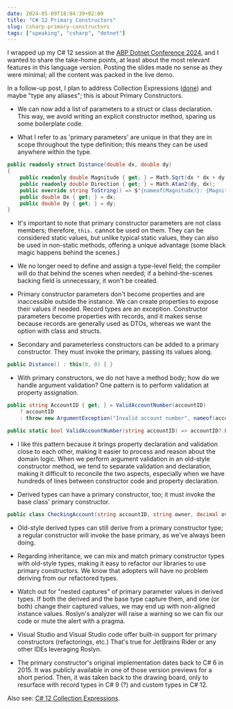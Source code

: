 ```yaml
---
date: 2024-05-09T18:04:39+02:00
title: "C# 12 Primary Constructors"
slug: csharp-primary-constructors
tags: ["speaking", "csharp", "dotnet"]
---
```

I wrapped up my C# 12 session at the [ABP Dotnet Conference 2024](https://abp.io/conference/2024), and I wanted to share the take-home points, at least about the most relevant features in this language version. Posting the slides made no sense as they were minimal; all the content was packed in the live demo. 

In a follow-up post, I plan to address Collection Expressions ([done](/csharp-collection-expressions)) and maybe "type any aliases"; this is about Primary Constructors.

- We can now add a list of parameters to a struct or class declaration. This way, we avoid writing an explicit constructor method, sparing us some boilerplate code.

- What I refer to as 'primary parameters' are unique in that they are in scope throughout the type definition; this means they can be used anywhere within the type.


```cs
public readonly struct Distance(double dx, double dy)
{
    public readonly double Magnitude { get; } = Math.Sqrt(dx * dx + dy * dy);
    public readonly double Direction { get; } = Math.Atan2(dy, dx);
    public override string ToString() => $"{nameof(Magnitude)}: {Magnitude}, {nameof(Direction)}: {Direction}";
    public double Dx { get; } = dx;
    public double Dy { get; } = dy;
}
```

- It's important to note that primary constructor parameters are not class members; therefore, `this.` cannot be used on them. They can be considered static values, but unlike typical static values, they can also be used in non-static methods, offering a unique advantage (some black magic happens behind the scenes.)

- We no longer need to define and assign a type-level field; the compiler will do that behind the scenes when needed; if a behind-the-scenes backing field is unnecessary, it won't be created.

- Primary constructor parameters don't become properties and are inaccessible outside the instance. We can create properties to expose their values if needed. Record types are an exception. Constructor parameters become properties with records, and it makes sense because records are generally used as DTOs, whereas we want the option with class and structs.

- Secondary and parameterless constructors can be added to a primary constructor. They must invoke the primary, passing its values along.

```cs
public Distance() : this(0, 0) { }
```

- With primary constructors, we do not have a method body; how do we handle argument validation? One pattern is to perform validation at property assignation.

```cs
public string AccountID { get; } = ValidAccountNumber(accountID)
    ? accountID
    : throw new ArgumentException("Invalid account number", nameof(accountID));

public static bool ValidAccountNumber(string accountID) => accountID?.Length == 10 && accountID.All(c => char.IsDigit(c));
```

- I like this pattern because it brings property declaration and validation close to each other, making it easier to process and reason about the domain logic. When we perform argument validation in an old-style constructor method, we tend to separate validation and declaration, making it difficult to reconcile the two aspects, especially when we have hundreds of lines between constructor code and property declaration.

- Derived types can have a primary constructor, too; it must invoke the base class' primary constructor.

```cs
public class CheckingAccount(string accountID, string owner, decimal overdraftLimit = 0) : BankAccount(accountID, owner)
```

- Old-style derived types can still derive from a primary constructor type; a regular constructor will invoke the base primary, as we've always been doing.

- Regarding inheritance, we can mix and match primary constructor types with old-style types, making it easy to refactor our libraries to use primary constructors. We know that adopters will have no problem deriving from our refactored types.

- Watch out for "nested captures" of primary parameter values in derived types. If both the derived and the base type capture them, and one (or both) change their captured values, we may end up with non-aligned instance values. Roslyn's analyzer will raise a warning so we can fix our code or mute the alert with a pragma.

- Visual Studio and Visual Studio code offer built-in support for primary constructors (refactorings, etc.) That's true for JetBrains Rider or any other IDEs leveraging Roslyn.

- The primary constructor's original implementation dates back to C# 6 in 2015. It was publicly available in one of those version previews for a short period. Then, it was taken back to the drawing board, only to resurface with record types in C# 9 (?) and custom types in C# 12.

Also see: [C# 12 Collection Expressions](/csharp-collection-expressions/).